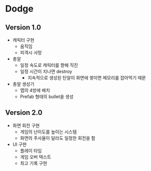 # Dodge
## Version 1.0
- 캐릭터 구현
    - 움직임
    - 피격시 사망
- 총알
    - 일정 속도로 캐릭터를 향해 직진
    - 일정 시간이 지나면 destroy
        - 지속적으로 생성된 탄알이 화면에 쌓이면 메모리를 잡아먹기 때문
- 총알 생성기
    - 맵의 4방에 배치
    - Prefab 형태의 bullet을 생성

## Version 2.0
- 화면 회전 구현
    - 게임의 난이도를 높이는 시스템
    - 화면의 주사율이 달라도 일정한 회전을 함
- UI 구현
    - 플레이 타임
    - 게임 오버 텍스트
    - 최고 기록 구현

